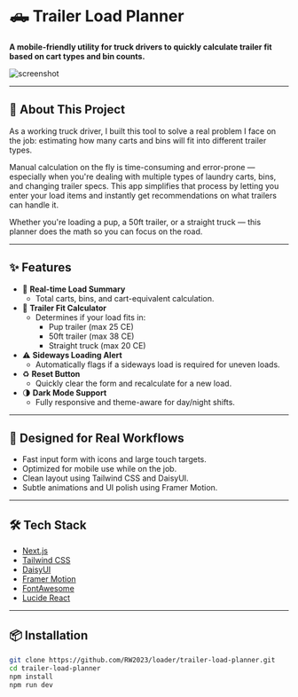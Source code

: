 # 🛻 Trailer Load Planner

**A mobile-friendly utility for truck drivers to quickly calculate trailer fit based on cart types and bin counts.**

<!-- screenshot -->
![screenshot](https://www.ryan-w.dev/projects/loaderDark.png)

---

## 🚚 About This Project

As a working truck driver, I built this tool to solve a real problem I face on the job: estimating how many carts and bins will fit into different trailer types.

Manual calculation on the fly is time-consuming and error-prone — especially when you're dealing with multiple types of laundry carts, bins, and changing trailer specs. This app simplifies that process by letting you enter your load items and instantly get recommendations on what trailers can handle it.

Whether you're loading a pup, a 50ft trailer, or a straight truck — this planner does the math so you can focus on the road.

---

## ✨ Features

- 🧮 **Real-time Load Summary**
  - Total carts, bins, and cart-equivalent calculation.
- 🚛 **Trailer Fit Calculator**
  - Determines if your load fits in:
    - Pup trailer (max 25 CE)
    - 50ft trailer (max 38 CE)
    - Straight truck (max 20 CE)
- ⚠️ **Sideways Loading Alert**
  - Automatically flags if a sideways load is required for uneven loads.
- ♻️ **Reset Button**
  - Quickly clear the form and recalculate for a new load.
- 🌗 **Dark Mode Support**
  - Fully responsive and theme-aware for day/night shifts.

---

## 📱 Designed for Real Workflows

- Fast input form with icons and large touch targets.
- Optimized for mobile use while on the job.
- Clean layout using Tailwind CSS and DaisyUI.
- Subtle animations and UI polish using Framer Motion.

---

## 🛠️ Tech Stack

- [Next.js](https://nextjs.org/)
- [Tailwind CSS](https://tailwindcss.com/)
- [DaisyUI](https://daisyui.com/)
- [Framer Motion](https://www.framer.com/motion/)
- [FontAwesome](https://fontawesome.com/)
- [Lucide React](https://lucide.dev/)

---

## 📦 Installation

```bash
git clone https://github.com/RW2023/loader/trailer-load-planner.git
cd trailer-load-planner
npm install
npm run dev
```


